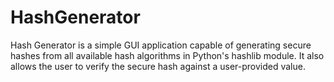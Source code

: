 # HashGenerator
Hash Generator is a simple GUI application capable of generating secure hashes from all available hash algorithms in Python's hashlib module. It also allows the user to verify the secure hash against a user-provided value.

